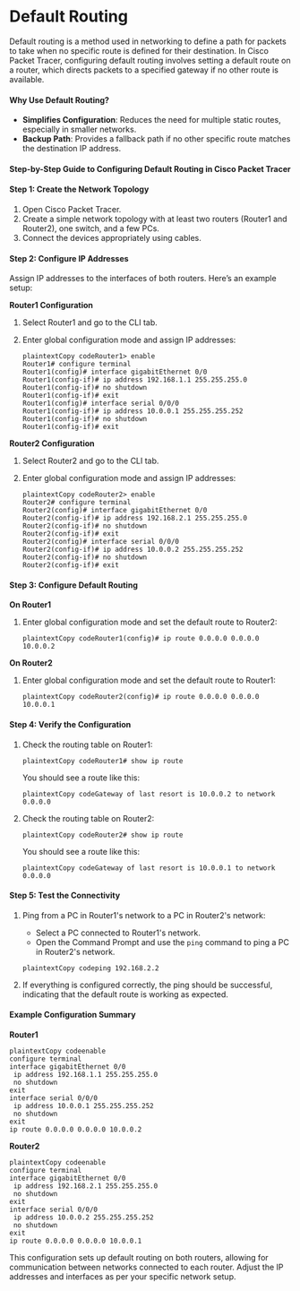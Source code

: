 # Default Routing

Default routing is a method used in networking to define a path for packets to take when no specific route is defined for their destination. In Cisco Packet Tracer, configuring default routing involves setting a default route on a router, which directs packets to a specified gateway if no other route is available.

#### Why Use Default Routing?

* **Simplifies Configuration**: Reduces the need for multiple static routes, especially in smaller networks.
* **Backup Path**: Provides a fallback path if no other specific route matches the destination IP address.

#### Step-by-Step Guide to Configuring Default Routing in Cisco Packet Tracer

#### Step 1: Create the Network Topology

1. Open Cisco Packet Tracer.
2. Create a simple network topology with at least two routers (Router1 and Router2), one switch, and a few PCs.
3. Connect the devices appropriately using cables.

#### Step 2: Configure IP Addresses

Assign IP addresses to the interfaces of both routers. Here’s an example setup:

**Router1 Configuration**

1. Select Router1 and go to the CLI tab.
2.  Enter global configuration mode and assign IP addresses:

    ```plaintext
    plaintextCopy codeRouter1> enable
    Router1# configure terminal
    Router1(config)# interface gigabitEthernet 0/0
    Router1(config-if)# ip address 192.168.1.1 255.255.255.0
    Router1(config-if)# no shutdown
    Router1(config-if)# exit
    Router1(config)# interface serial 0/0/0
    Router1(config-if)# ip address 10.0.0.1 255.255.255.252
    Router1(config-if)# no shutdown
    Router1(config-if)# exit
    ```

**Router2 Configuration**

1. Select Router2 and go to the CLI tab.
2.  Enter global configuration mode and assign IP addresses:

    ```plaintext
    plaintextCopy codeRouter2> enable
    Router2# configure terminal
    Router2(config)# interface gigabitEthernet 0/0
    Router2(config-if)# ip address 192.168.2.1 255.255.255.0
    Router2(config-if)# no shutdown
    Router2(config-if)# exit
    Router2(config)# interface serial 0/0/0
    Router2(config-if)# ip address 10.0.0.2 255.255.255.252
    Router2(config-if)# no shutdown
    Router2(config-if)# exit
    ```

#### Step 3: Configure Default Routing

**On Router1**

1.  Enter global configuration mode and set the default route to Router2:

    ```plaintext
    plaintextCopy codeRouter1(config)# ip route 0.0.0.0 0.0.0.0 10.0.0.2
    ```

**On Router2**

1.  Enter global configuration mode and set the default route to Router1:

    ```plaintext
    plaintextCopy codeRouter2(config)# ip route 0.0.0.0 0.0.0.0 10.0.0.1
    ```

#### Step 4: Verify the Configuration

1.  Check the routing table on Router1:

    ```plaintext
    plaintextCopy codeRouter1# show ip route
    ```

    You should see a route like this:

    ```plaintext
    plaintextCopy codeGateway of last resort is 10.0.0.2 to network 0.0.0.0
    ```
2.  Check the routing table on Router2:

    ```plaintext
    plaintextCopy codeRouter2# show ip route
    ```

    You should see a route like this:

    ```plaintext
    plaintextCopy codeGateway of last resort is 10.0.0.1 to network 0.0.0.0
    ```

#### Step 5: Test the Connectivity

1.  Ping from a PC in Router1's network to a PC in Router2's network:

    * Select a PC connected to Router1's network.
    * Open the Command Prompt and use the `ping` command to ping a PC in Router2's network.

    ```plaintext
    plaintextCopy codeping 192.168.2.2
    ```
2. If everything is configured correctly, the ping should be successful, indicating that the default route is working as expected.

#### Example Configuration Summary

**Router1**

```plaintext
plaintextCopy codeenable
configure terminal
interface gigabitEthernet 0/0
 ip address 192.168.1.1 255.255.255.0
 no shutdown
exit
interface serial 0/0/0
 ip address 10.0.0.1 255.255.255.252
 no shutdown
exit
ip route 0.0.0.0 0.0.0.0 10.0.0.2
```

**Router2**

```plaintext
plaintextCopy codeenable
configure terminal
interface gigabitEthernet 0/0
 ip address 192.168.2.1 255.255.255.0
 no shutdown
exit
interface serial 0/0/0
 ip address 10.0.0.2 255.255.255.252
 no shutdown
exit
ip route 0.0.0.0 0.0.0.0 10.0.0.1
```

This configuration sets up default routing on both routers, allowing for communication between networks connected to each router. Adjust the IP addresses and interfaces as per your specific network setup.
